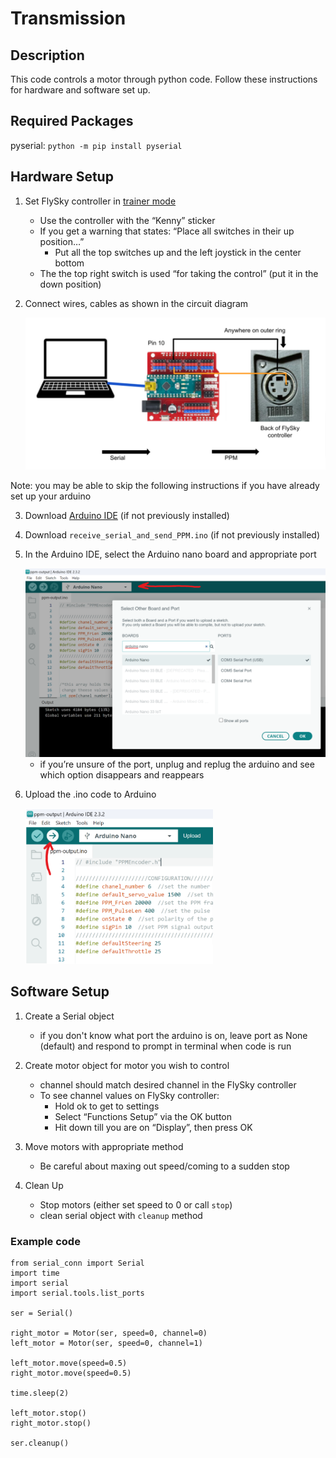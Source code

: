 # Transmission 

## Description
This code controls a motor through python code. Follow these instructions for hardware and software set up.

## Required Packages
pyserial: `python -m pip install pyserial`

## Hardware Setup
1. Set FlySky controller in [trainer mode](https://clover.coex.tech/en/trainer_mode.html)
    * Use the controller with the “Kenny” sticker
    * If you get a warning that states: “Place all switches in their up position…”
        * Put all the top switches up and the left joystick in the center bottom 
    * The the top right switch is used “for taking the control” (put it in the down position)

2. Connect wires, cables as shown in the circuit diagram

    <img src="readme_assest/circuit_diagram.png" alt="Circuit Diagram" width="500">

Note: you may be able to skip the following instructions if you have already set up your arduino

3. Download [Arduino IDE](https://www.arduino.cc/en/software) (if not previously installed)
4. Download `receive_serial_and_send_PPM.ino` (if not previously installed)
5. In the Arduino IDE, select the Arduino nano board and appropriate port
    
    <img src="readme_assest/select_board_and_port.png" alt="Select Board" width=500>

    * if you’re unsure of the port, unplug and replug the arduino and see which option disappears and reappears

6. Upload the .ino code to Arduino

    <img src="readme_assest/upload_sketch.png" alt="Upload Sketch" width=300>

## Software Setup 
1. Create a Serial object 
    * if you don't know what port the arduino is on, leave port as None (default) and respond to prompt in terminal when code is run

2. Create motor object for motor you wish to control
    * channel should match desired channel in the FlySky controller
    * To see channel values on FlySky controller:
        * Hold ok to get to settings
        * Select “Functions Setup” via the OK button
        * Hit down till you are on “Display”, then press OK
3. Move motors with appropriate method
    * Be careful about maxing out speed/coming to a sudden stop
4. Clean Up
    * Stop motors (either set speed to 0 or call `stop`)
    * clean serial object with `cleanup` method

### Example code
```from motors import Motor
from serial_conn import Serial
import time
import serial
import serial.tools.list_ports

ser = Serial()

right_motor = Motor(ser, speed=0, channel=0)
left_motor = Motor(ser, speed=0, channel=1)

left_motor.move(speed=0.5)
right_motor.move(speed=0.5)

time.sleep(2)

left_motor.stop()
right_motor.stop()

ser.cleanup()
```
